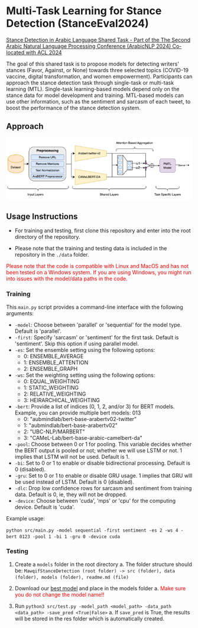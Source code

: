 # Multi-Task Learning for Stance Detection (StanceEval2024)

<a href='https://sites.google.com/view/stanceeval/home?authuser=0'>Stance Detection in Arabic Language Shared Task - Part of the The Second Arabic Natural Language Processing Conference (ArabicNLP 2024) Co-located with ACL 2024</a>

The goal of this shared task is to propose models for detecting writers' stances (Favor, Against, or None) towards three selected topics (COVID-19 vaccine, digital transformation, and women empowerment). Participants can approach the stance detection task through single-task or multi-task learning (MTL). Single-task learning-based models depend only on the stance data for model development and training. MTL-based models can use other information, such as the sentiment and sarcasm of each tweet, to boost the performance of the stance detection system. 

## Approach
![Approach](./fig/methodology.png)
<br>

## Usage Instructions

* For training and testing, first clone this repository and enter into the root directory of the repository.

* Please note that the training and testing data is included in the repository in the `./data` folder.

<p style="color:red">Please note that the code is compatible with Linux and MacOS and has not been tested on a Windows system. If you are using Windows, you might run into issues with the model/data paths in the code.</p>

### Training

This `main.py` script provides a command-line interface with the following arguments:

- `-model`: Choose between 'parallel' or 'sequential' for the model type. Default is 'parallel'.
- `-first`: Specify 'sarcasm' or 'sentiment' for the first task. Default is 'sentiment'. Skip this option if using parallel model.
- `-es`: Set the ensemble setting using the following options:
  - 0: ENSEMBLE_AVERAGE
  - 1: ENSEMBLE_ATTENTION
  - 2: ENSEMBLE_GRAPH
- `-ws`: Set the weighting setting using the following options:
  - 0: EQUAL_WEIGHTING
  - 1: STATIC_WEIGHTING
  - 2: RELATIVE_WEIGHTING
  - 3: HEIRARCHICAL_WEIGHTING
- `-bert`: Provide a list of indices (0, 1, 2, and/or 3) for BERT models. Example, you can provide multiple bert models: 013
  - 0: "aubmindlab/bert-base-arabertv02-twitter"
  - 1: "aubmindlab/bert-base-arabertv02"
  - 2: "UBC-NLP/MARBERT"
  - 3: "CAMeL-Lab/bert-base-arabic-camelbert-da"
- `-pool`: Choose between 0 or 1 for pooling. This variable decides whether the BERT output is pooled or not; whether we will use LSTM or not. 1 implies that LSTM will not be used. Default is 1.
- `-bi`: Set to 0 or 1 to enable or disable bidirectional processing. Default is 0 (disabled).
- `-gru`: Set to 0 or 1 to enable or disable GRU usage. 1 implies that GRU wlll be used instead of LSTM. Default is 0 (disabled).
- `-dlc`: Drop low confidence rows for sarcasm and sentiment from training data. Default is 0, ie, they will not be dropped.
- `-device`: Choose between 'cuda', 'mps' or 'cpu' for the computing device. Default is 'cuda'.

Example usage:

``` python src/main.py -model sequential -first sentiment -es 2 -ws 4 -bert 0123 -pool 1 -bi 1 -gru 0 -device cuda ```

### Testing

1. Create a `models` folder in the root directory
a. The folder structure should be: ```MawqifStanceDetection (root folder) -> src (folder), data (folder), models (folder), readme.md (file)```

2. Download our <a href='https://www.kaggle.com/datasets/gufransabri3/stanceeval-bestmodel'>best model</a> and place in the models folder
a. <span style="color:red">Make sure you do not change the model name!!</span>

3. Run ```python3 src/test.py -model_path <model_path> -data_path <data_path> -save_pred <True|False>```
a. If `save_pred` is True, the results will be stored in the res folder which is automatically created.

